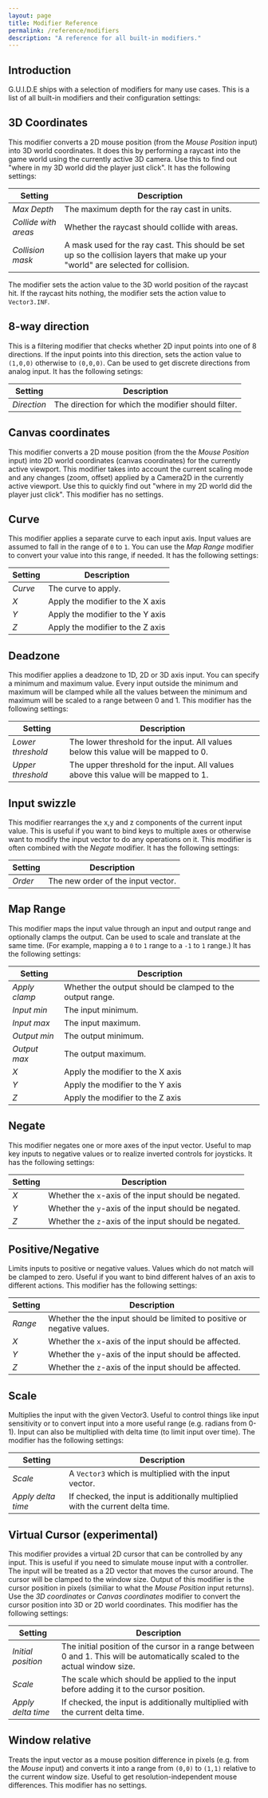 ```yaml
---
layout: page
title: Modifier Reference
permalink: /reference/modifiers
description: "A reference for all built-in modifiers."
---
```


## Introduction
G.U.I.D.E ships with a selection of modifiers for many use cases. This is a list of all built-in modifiers and their configuration settings:

## 3D Coordinates
This modifier converts a 2D mouse position (from the _Mouse Position_ input) into 3D world coordinates. It does this by performing a raycast into the game world using the currently active 3D camera. Use this to find out "where in my 3D world did the player just click". It has the following settings:

|Setting|Description|
|---|---|
|_Max Depth_| The maximum depth for the ray cast in units. |
|_Collide with areas_| Whether the raycast should collide with areas. |
|_Collision mask_ | A mask used for the ray cast. This should be set up so the collision layers that make up your "world" are selected for collision. |

The modifier sets the action value to the 3D world position of the raycast hit. If the raycast hits nothing, the modifier sets the action value to `Vector3.INF`.

## 8-way direction
This is a filtering modifier that checks whether 2D input points into one of 8 directions. If the input points into this direction, sets the action value to `(1,0,0)` otherwise to `(0,0,0)`. Can be used to get discrete directions from analog input. It has the following setings:

| Setting             | Description                                                                                                                       |
|---------------------|-----------------------------------------------------------------------------------------------------------------------------------|
| _Direction_         | The direction for which the modifier should filter.                                                                               |

## Canvas coordinates
This modifier converts a 2D mouse position (from the the _Mouse Position_ input) into 2D world coordinates (canvas coordinates) for the currently active viewport. This modifier takes into account the current scaling mode and any changes (zoom, offset) applied by a Camera2D in the currently active viewport. Use this to quickly find out "where in my 2D world did the player just click". This modifier has no settings.


## Curve
This modifier applies a separate curve to each input axis.  Input values are assumed to fall in the range of `0` to `1`. You can use the _Map Range_ modifier to convert your value into this range, if needed. It has the following settings:

| Setting | Description                      |
|---------|----------------------------------|
| _Curve_ | The curve to apply.              |
| _X_     | Apply the modifier to the X axis |
| _Y_     | Apply the modifier to the Y axis |
| _Z_     | Apply the modifier to the Z axis |


## Deadzone
This modifier applies a deadzone to 1D, 2D or 3D axis input. You can specify a minimum and maximum value. Every input outside the minimum and maximum will be clamped while all the values between the minimum and maximum will be scaled to a range between 0 and 1. This modifier has the following settings:

| Setting           | Description                                                                         |
|-------------------|-------------------------------------------------------------------------------------|
| _Lower threshold_ | The lower threshold for the input. All values below this value will be mapped to 0. |
| _Upper threshold_ | The upper threshold for the input. All values above this value will be mapped to 1. |

## Input swizzle
This modifier rearranges the x,y and z components of the current input value. This is useful if you want to bind keys to multiple axes or otherwise want to modify the input vector to do any operations on it. This modifier is often combined with the _Negate_ modifier. It has the following settings:

| Setting | Description                        |
|---------|------------------------------------|
| _Order_ | The new order of the input vector. |


## Map Range
This modifier maps the input value through an input and output range and optionally clamps the output. Can be used to scale and translate at the same time.  (For example, mapping a `0` to `1` range to a `-1` to `1` range.) It has the following settings:

| Setting       | Description                                               |
|---------------|-----------------------------------------------------------|
| _Apply clamp_ | Whether the output should be clamped to the output range. |
| _Input min_   | The input minimum.                                        |
| _Input max_   | The input maximum.                                        |
| _Output min_  | The output minimum.                                       |
| _Output max_  | The output maximum.                                       |
| _X_           | Apply the modifier to the X axis                          |
| _Y_           | Apply the modifier to the Y axis                          |
| _Z_           | Apply the modifier to the Z axis                          |


## Negate
This modifier negates one or more axes of the input vector. Useful to map key inputs to negative values or to realize inverted controls for joysticks. It has the following settings:


| Setting | Description                                          |
|---------|------------------------------------------------------|
| _X_     | Whether the `x`-axis of the input should be negated. |
| _Y_     | Whether the `y`-axis of the input should be negated. |
| _Z_     | Whether the `z`-axis of the input should be negated. |


## Positive/Negative
Limits inputs to positive or negative values. Values which do not match will be clamped to zero. Useful if you want to bind different halves of an axis to different actions. This modifier has the following settings:


| Setting | Description                                                             |
|---------|-------------------------------------------------------------------------|
| _Range_ | Whether the the input should be limited to positive or negative values. |
| _X_     | Whether the `x`-axis of the input should be affected.                   |
| _Y_     | Whether the `y`-axis of the input should be affected.                   |
| _Z_     | Whether the `z`-axis of the input should be affected.                   |

## Scale
Multiplies the input with the given Vector3. Useful to  control things like input sensitivity or to convert input into a more useful range (e.g. radians from 0-1). Input can also be multiplied with delta time (to limit input over time). The modifier has the following settings:

| Setting | Description                                            |
|---------|--------------------------------------------------------|
| _Scale_ | A `Vector3` which is multiplied with the input vector. |
| _Apply delta time_ |If checked, the input is additionally multiplied with the current delta time. |


## Virtual Cursor (experimental)
This modifier provides a virtual 2D cursor that can be controlled by any input. This is useful if you need to simulate mouse input with a controller. The input will be treated as a 2D vector that moves the cursor around. The cursor will be clamped to the window size. Output of this modifier is the cursor position in pixels (similiar to what the _Mouse Position_ input returns). Use the _3D coordinates_ or _Canvas coordinates_ modifier to convert the cursor position into 3D or 2D world coordinates. This modifier has the following settings:

| Setting | Description |
|---------|-------------|
| _Initial position_ | The initial position of the cursor in a range between 0 and 1. This will be automatically scaled to the actual window size. |
| _Scale_ | The scale which should be applied to the input before adding it to the cursor position. |
| _Apply delta time_ | If checked, the input is additionally multiplied with the current delta time. |


## Window relative
Treats the input vector as a mouse position difference in pixels (e.g. from the _Mouse_ input) and converts it into a range from `(0,0)` to `(1,1)` relative to the current window size. Useful to get resolution-independent mouse differences. This modifier has no settings.
